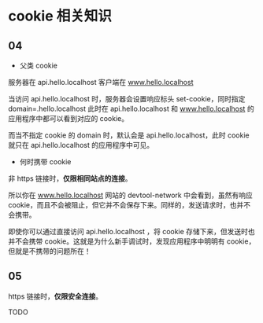 # cookie 相关知识

## 04

- 父类 cookie

服务器在 api.hello.localhost
客户端在 www.hello.localhost

当访问 api.hello.localhost 时，服务器会设置响应标头 set-cookie，同时指定 domain=.hello.localhost
此时在 api.hello.localhost 和 www.hello.localhost 的应用程序中都可以看到对应的 cookie。

而当不指定 cookie 的 domain 时，默认会是 api.hello.localhost，此时 cookie 就只在 api.hello.localhost
的应用程序中可见。

- 何时携带 cookie

非 https 链接时，**仅限相同站点的连接**。

所以你在 www.hello.localhost 网站的 devtool-network 中会看到，虽然有响应 cookie，而且不会被阻止，但它并不会保存下来。同样的，发送请求时，也并不会携带。

即使你可以通过直接访问 api.hello.localhost ，将 cookie 存储下来，但发送时也并不会携带 cookie。这就是为什么新手调试时，发现应用程序中明明有 cookie，但就是不携带的问题所在！

## 05

https 链接时，**仅限安全连接**。

TODO
